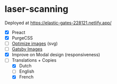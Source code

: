 # laser-scanning

Deployed at https://elastic-gates-228121.netlify.app/

- [x] Preact
- [x] PurgeCSS
- [ ] [Optimize images](https://www.gatsbyjs.org/docs/preoptimizing-images/) (svg)
- [ ] [Gatsby Images](https://www.gatsbyjs.org/docs/gatsby-image/)
- [x] Improve on Modal design (responsiveness)
- [ ] Translations + Copies
  - [x] Dutch
  - [ ] English
  - [x] French